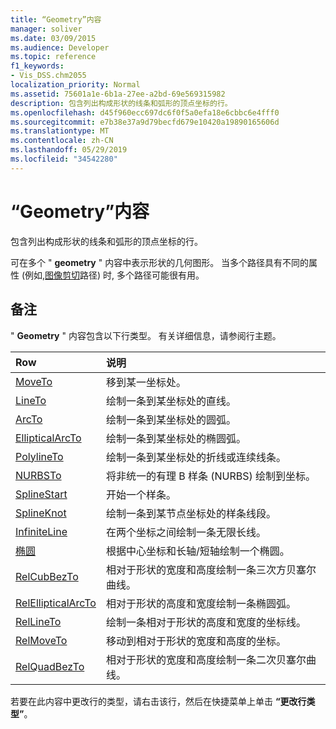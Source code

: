 ```yaml
---
title: “Geometry”内容
manager: soliver
ms.date: 03/09/2015
ms.audience: Developer
ms.topic: reference
f1_keywords:
- Vis_DSS.chm2055
localization_priority: Normal
ms.assetid: 75601a1e-6b1a-27ee-a2bd-69e569315982
description: 包含列出构成形状的线条和弧形的顶点坐标的行。
ms.openlocfilehash: d45f960ecc697dc6f0f5a0efa18e6cbbc6e4fff0
ms.sourcegitcommit: e7b38e37a9d79becfd679e10420a19890165606d
ms.translationtype: MT
ms.contentlocale: zh-CN
ms.lasthandoff: 05/29/2019
ms.locfileid: "34542280"
---
```

# <a name="geometry-section"></a>“Geometry”内容

包含列出构成形状的线条和弧形的顶点坐标的行。 
  
可在多个 " **geometry** " 内容中表示形状的几何图形。 当多个路径具有不同的属性 (例如,[图像剪切](clippingpath-cell-foreign-image-info-section.md)路径) 时, 多个路径可能很有用。 
  
## <a name="remarks"></a>备注

" **Geometry** " 内容包含以下行类型。 有关详细信息，请参阅行主题。 
  
|Row|说明|
|:-----|:-----|
|[MoveTo](moveto-row-geometry-section.md) <br/> |移到某一坐标处。  <br/> |
|[LineTo](lineto-row-geometry-section.md) <br/> |绘制一条到某坐标处的直线。  <br/> |
|[ArcTo](arcto-row-geometry-section.md) <br/> |绘制一条到某坐标处的圆弧。  <br/> |
|[EllipticalArcTo](ellipticalarcto-row-geometry-section.md) <br/> |绘制一条到某坐标处的椭圆弧。  <br/> |
|[PolylineTo](polylineto-row-geometry-section.md) <br/> |绘制一条到某坐标处的折线或连续线条。  <br/> |
|[NURBSTo](nurbsto-row-geometry-section.md) <br/> |将非统一的有理 B 样条 (NURBS) 绘制到坐标。  <br/> |
|[SplineStart](splinestart-row-geometry-section.md) <br/> |开始一个样条。  <br/> |
|[SplineKnot](splineknot-row-geometry-section.md) <br/> |绘制一条到某节点坐标处的样条线段。  <br/> |
|[InfiniteLine](infiniteline-row-geometry-section.md) <br/> |在两个坐标之间绘制一条无限长线。  <br/> |
|[椭圆](ellipse-row-geometry-section.md) <br/> |根据中心坐标和长轴/短轴绘制一个椭圆。  <br/> |
|[RelCubBezTo](relcubbezto-row-geometry-section.md) <br/> |相对于形状的宽度和高度绘制一条三次方贝塞尔曲线。  <br/> |
|[RelEllipticalArcTo](relellipticalarcto-row-geometry-section.md) <br/> |相对于形状的高度和宽度绘制一条椭圆弧。  <br/> |
|[RelLineTo](rellineto-row-geometry-section.md) <br/> |绘制一条相对于形状的高度和宽度的坐标线。  <br/> |
|[RelMoveTo](relmoveto-row-geometry-section.md) <br/> |移动到相对于形状的宽度和高度的坐标。  <br/> |
|[RelQuadBezTo](relquadbezto-row-geometry-section.md) <br/> |相对于形状的宽度和高度绘制一条二次贝塞尔曲线。  <br/> |
   
若要在此内容中更改行的类型，请右击该行，然后在快捷菜单上单击 **“更改行类型”**。 
  


